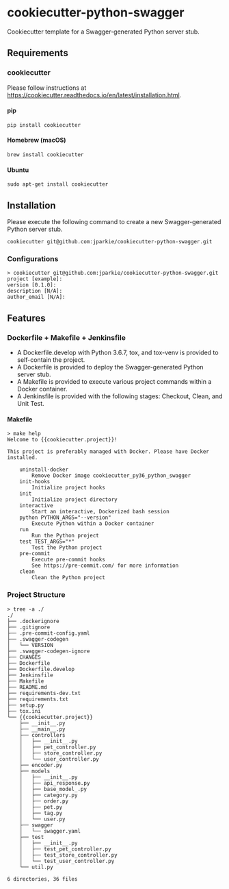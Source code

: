 # cookiecutter-python-swagger

Cookiecutter template for a Swagger-generated Python server stub.

## Requirements

### cookiecutter

Please follow instructions at https://cookiecutter.readthedocs.io/en/latest/installation.html.

#### pip

```
pip install cookiecutter
```

#### Homebrew (macOS)

```
brew install cookiecutter
```
#### Ubuntu

```
sudo apt-get install cookiecutter
```

## Installation

Please execute the following command to create a new Swagger-generated Python server stub.

```
cookiecutter git@github.com:jparkie/cookiecutter-python-swagger.git
```

### Configurations

```
> cookiecutter git@github.com:jparkie/cookiecutter-python-swagger.git
project [example]:
version [0.1.0]:
description [N/A]:
author_email [N/A]:
```

## Features

### Dockerfile + Makefile + Jenkinsfile

- A Dockerfile.develop with Python 3.6.7, tox, and tox-venv is provided to self-contain the project.
- A Dockerfile is provided to deploy the Swagger-generated Python server stub.
- A Makefile is provided to execute various project commands within a Docker container.
- A Jenkinsfile is provided with the following stages: Checkout, Clean, and Unit Test.

#### Makefile

```
> make help
Welcome to {{cookiecutter.project}}!

This project is preferably managed with Docker. Please have Docker installed.

    uninstall-docker
        Remove Docker image cookiecutter_py36_python_swagger
    init-hooks
        Initialize project hooks
    init
        Initialize project directory
    interactive
        Start an interactive, Dockerized bash session
    python PYTHON_ARGS="--version"
        Execute Python within a Docker container
    run
        Run the Python project
    test TEST_ARGS="*"
        Test the Python project
    pre-commit
        Execute pre-commit hooks
        See https://pre-commit.com/ for more information
    clean
        Clean the Python project
```

### Project Structure

```
> tree -a ./
./
├── .dockerignore
├── .gitignore
├── .pre-commit-config.yaml
├── .swagger-codegen
│   └── VERSION
├── .swagger-codegen-ignore
├── CHANGES
├── Dockerfile
├── Dockerfile.develop
├── Jenkinsfile
├── Makefile
├── README.md
├── requirements-dev.txt
├── requirements.txt
├── setup.py
├── tox.ini
└── {{cookiecutter.project}}
    ├── __init__.py
    ├── __main__.py
    ├── controllers
    │   ├── __init__.py
    │   ├── pet_controller.py
    │   ├── store_controller.py
    │   └── user_controller.py
    ├── encoder.py
    ├── models
    │   ├── __init__.py
    │   ├── api_response.py
    │   ├── base_model_.py
    │   ├── category.py
    │   ├── order.py
    │   ├── pet.py
    │   ├── tag.py
    │   └── user.py
    ├── swagger
    │   └── swagger.yaml
    ├── test
    │   ├── __init__.py
    │   ├── test_pet_controller.py
    │   ├── test_store_controller.py
    │   └── test_user_controller.py
    └── util.py

6 directories, 36 files
```
